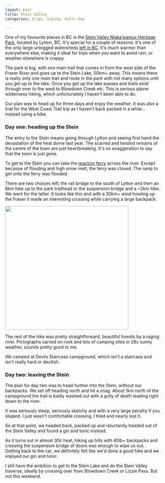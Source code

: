 ```yaml
---
layout: post
title: Stein Valley
categories: trips, hiking, multi-day

---
```


One of my favourite places in BC is the <a href="https://bcparks.ca/explore/parkpgs/stein_val/">Stein Valley Nlaka'pamux Heritage Park</a>, located by Lytton, BC. It's special for a couple of reasons. It's one of the only large unlogged watersheds <a href="https://en.wikipedia.org/wiki/Stein_River">left in BC</a>. It's much warmer than everywhere else, making it ideal for trips when you want to avoid rain, or weather elsewhere is crappy.

The park is big, with one main trail that comes in from the west side of the Fraser River and goes up to the Stein Lake, 50km+ away. This means there is really only one main trail and route in the park with not many options until you get up to the lake. Once you get up the lake passes and trails exist through over to the west to Blowdown Creek etc. This is serious alpine wilderness hiking, which unfortunately I haven't been able to do.

Our plan was to head up for three days and enjoy the weather. It was also a trial for the West Coast Trail trip as I haven't back packed in a while... instead using a bike.

### Day one: heading up the Stein

The entry to the Stein means going through Lytton and seeing first hand the devastation of the heat dome last year. The scarred and twisted remains of the centre of the town are just heartbreaking. It's no exaggeration to say that the town is just gone.

To get to the Stein you can take the <a href="https://www2.gov.bc.ca/gov/content/transportation/passenger-travel/water-travel/inland-ferries/lytton-reaction-ferry">reaction ferry</a> across the river. Except because of flooding and high snow melt, the ferry was closed. The ramp to get onto the ferry was flooded.

<div class='strava-embed-placeholder' data-embed-type='activity' data-embed-id='7293015309'></div><script src='https://strava-embeds.com/embed.js'></script>

There are two choices left; the rail bridge to the south of Lytton and then an 8km hike up to the park trailhead or the suspension bridge and a ~2km hike. We went for the latter. It looks like this and with a 30km+ wind howling up the Fraser it made an interesting crossing while carrying a large backpack.

<img src="/files/IMG_3377.png" width="400">

The rest of the hike was pretty straightforward, beautiful forests by a raging river. Pictographs carved on rock and lots of camping sites in 28c sunny weather, sounds pretty good to me.

We camped at Devils Staircase campground, which isn't a staircase and isn't really hard or devilish.

### Day two: leaving the Stein

The plan for day two was to head further into the Stein, without our backpacks. We set off heading north and hit a snag. About 1km north of the campground the trail is badly washed out with a gully of death leading right down to the river. 

It was seriously steep, seriously sketchy and with a very large penalty if you slipped. I just wasn't comfortable crossing, I tried and nearly lost it.

So at that point, we headed back, packed up and reluctantly headed out of the Stein Valley and found a gin and tonic instead.

<div class='strava-embed-placeholder' data-embed-type='activity' data-embed-id='7293015342'></div><script src='https://strava-embeds.com/embed.js'></script>

As it turns out in almost 30c heat, hiking up hills with 40lb+ backpacks and crossing the suspension bridge of doom was enough to wipe us out. Getting back to the car, we definitely felt like we'd done a good hike and we enjoyed our gin and tonic.

I still have the ambition to get to the Stein Lake and do the Stein Valley traverse, ideally by crossing over from Blowdown Creek or Lizzie Pass. But not this weekend.

